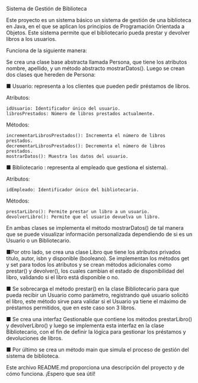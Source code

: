 Sistema de Gestión de Biblioteca


Este proyecto es un sistema básico un sistema de gestión de una biblioteca en Java, en el que se aplican los principios
de Programación Orientada a Objetos. Este sistema permite que el bibliotecario pueda prestar y devolver libros a los usuarios.

Funciona de la siguiente manera:

Se crea una clase base abstracta llamada Persona, que tiene los atributos nombre, apellido, y un método abstracto mostrarDatos().
Luego se crean dos clases que hereden de Persona:

■ Usuario: representa a los clientes que pueden pedir préstamos de libros.

Atributos:

    idUsuario: Identificador único del usuario.
    librosPrestados: Número de libros prestados actualmente.

Métodos:

    incrementarLibrosPrestados(): Incrementa el número de libros prestados.
    decrementarLibrosPrestados(): Decrementa el número de libros prestados.
    mostrarDatos(): Muestra los datos del usuario.

■ Bibliotecario : representa al empleado que gestiona el
sistema).

Atributos:

    idEmpleado: Identificador único del bibliotecario.

Métodos:

    prestarLibro(): Permite prestar un libro a un usuario.
    devolverLibro(): Permite que el usuario devuelva un libro.

En ambas clases se implementa el método mostrarDatos() de tal manera que se puede visualizar información personalizada dependiendo de si es un Usuario o un
Bibliotecario.

■Por otro lado, se crea una clase Libro que tiene los atributos privados titulo, autor, isbn y disponible (booleano).
Se implementan los métodos get y set para todos los atributos y se crean métodos adicionales como prestar() y devolver(), los cuales
cambian el estado de disponibilidad del libro, validando si el libro está disponible o no.


■ Se sobrecarga el método prestar() en la clase Bibliotecario para que
pueda recibir un Usuario como parámetro, registrando qué usuario solicitó el libro, este método sirve para validar si el Usuario ya tiene el
máximo de préstamos permitidos, que en este caso son 3 libros.


■ Se crea una interfaz Gestionable que contiene los métodos prestarLibro() y devolverLibro() y luego se implementa esta interfaz en la clase Bibliotecario, con el fin de  definir la
lógica para gestionar los préstamos y devoluciones de libros.

■ Por último se crea un método main que simula el proceso de gestión del sistema de biblioteca.


Este archivo README.md proporciona una descripción del proyecto y de cómo funciona. ¡Espero que sea útil!